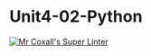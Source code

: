 # Unit4-02-Python
[![Mr Coxall's Super Linter](https://github.com/ICS3U-Programming-Xiaohan-T/Unit4-02-Python/workflows/Mr%20Coxall's%20Super%20Linter/badge.svg)](https://github.com/ICS3U-Programming-Xiaohan-T/Unit4-02-Python/actions/)
